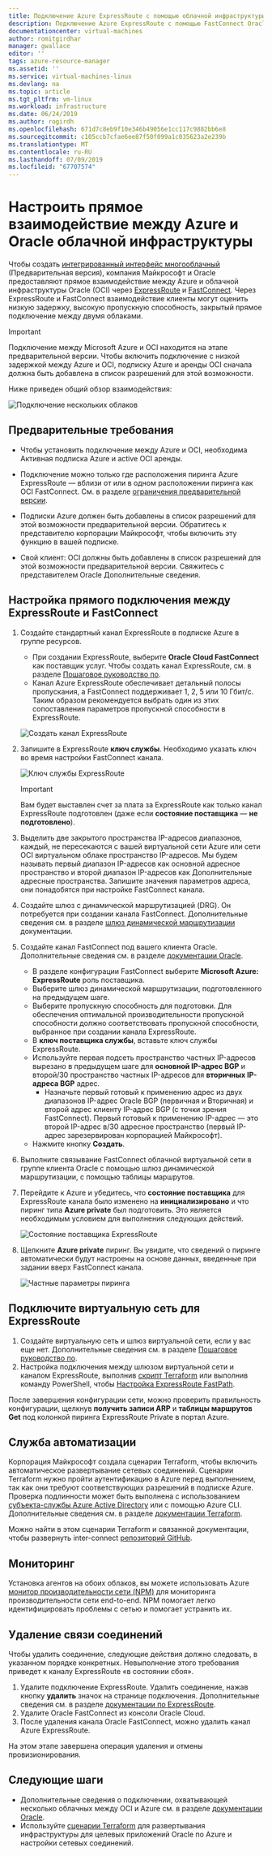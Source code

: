 ```yaml
---
title: Подключение Azure ExpressRoute с помощью облачной инфраструктуры Oracle | Документация Майкрософт
description: Подключение Azure ExpressRoute с помощью FastConnect Oracle облачной инфраструктуры (OCI) для включения нескольких облаков Oracle приложениями
documentationcenter: virtual-machines
author: romitgirdhar
manager: gwallace
editor: ''
tags: azure-resource-manager
ms.assetid: ''
ms.service: virtual-machines-linux
ms.devlang: na
ms.topic: article
ms.tgt_pltfrm: vm-linux
ms.workload: infrastructure
ms.date: 06/24/2019
ms.author: rogirdh
ms.openlocfilehash: 671d7c8eb9f10e346b49056e1cc117c9882bb6e8
ms.sourcegitcommit: c105ccb7cfae6ee87f50f099a1c035623a2e239b
ms.translationtype: MT
ms.contentlocale: ru-RU
ms.lasthandoff: 07/09/2019
ms.locfileid: "67707574"
---
```

# <a name="set-up-a-direct-interconnection-between-azure-and-oracle-cloud-infrastructure"></a>Настроить прямое взаимодействие между Azure и Oracle облачной инфраструктуры  

Чтобы создать [интегрированный интерфейс многооблачный](oracle-oci-overview.md) (Предварительная версия), компания Майкрософт и Oracle предоставляют прямое взаимодействие между Azure и облачной инфраструктуры Oracle (OCI) через [ExpressRoute](../../../expressroute/expressroute-introduction.md) и [ FastConnect](https://docs.cloud.oracle.com/iaas/Content/Network/Concepts/fastconnectoverview.htm). Через ExpressRoute и FastConnect взаимодействие клиенты могут оценить низкую задержку, высокую пропускную способность, закрытый прямое подключение между двумя облаками.

> [!IMPORTANT]
> Подключение между Microsoft Azure и OCI находится на этапе предварительной версии. Чтобы включить подключение с низкой задержкой между Azure и OCI, подписку Azure и аренды OCI сначала должна быть добавлена в список разрешений для этой возможности.

Ниже приведен общий обзор взаимодействия:

![Подключение нескольких облаков](media/configure-azure-oci-networking/azure-oci-connect.png)

## <a name="prerequisites"></a>Предварительные требования

* Чтобы установить подключение между Azure и OCI, необходима Активная подписка Azure и active OCI аренды.

* Подключение можно только где расположения пиринга Azure ExpressRoute — вблизи от или в одном расположении пиринга как OCI FastConnect. См. в разделе [ограничения предварительной версии](oracle-oci-overview.md#preview-limitations).

* Подписки Azure должен быть добавлены в список разрешений для этой возможности предварительной версии. Обратитесь к представителю корпорации Майкрософт, чтобы включить эту функцию в вашей подписке.

* Свой клиент: OCI должны быть добавлены в список разрешений для этой возможности предварительной версии. Свяжитесь с представителем Oracle Дополнительные сведения.

## <a name="configure-direct-connectivity-between-expressroute-and-fastconnect"></a>Настройка прямого подключения между ExpressRoute и FastConnect

1. Создайте стандартный канал ExpressRoute в подписке Azure в группе ресурсов. 
    * При создании ExpressRoute, выберите **Oracle Cloud FastConnect** как поставщик услуг. Чтобы создать канал ExpressRoute, см. в разделе [Пошаговое руководство по](../../../expressroute/expressroute-howto-circuit-portal-resource-manager.md).
    * Канал Azure ExpressRoute обеспечивает детальный полосы пропускания, а FastConnect поддерживает 1, 2, 5 или 10 Гбит/с. Таким образом рекомендуется выбрать один из этих сопоставления параметров пропускной способности в ExpressRoute.

    ![Создать канал ExpressRoute](media/configure-azure-oci-networking/exr-create-new.png)
1. Запишите в ExpressRoute **ключ службы**. Необходимо указать ключ во время настройки FastConnect канала.

    ![Ключ службы ExpressRoute](media/configure-azure-oci-networking/exr-service-key.png)

    > [!IMPORTANT]
    > Вам будет выставлен счет за плата за ExpressRoute как только канал ExpressRoute подготовлен (даже если **состояние поставщика** — **не подготовлено**).

1. Выделить две закрытого пространства IP-адресов диапазонов, каждый, не пересекаются с вашей виртуальной сети Azure или сети OCI виртуальном облаке пространство IP-адресов. Мы будем называть первый диапазон IP-адресов как основной адресное пространство и второй диапазон IP-адресов как Дополнительные адресные пространства. Запишите значения параметров адреса, они понадобятся при настройке FastConnect канала.
1. Создайте шлюз с динамической маршрутизацией (DRG). Он потребуется при создании канала FastConnect. Дополнительные сведения см. в разделе [шлюз динамической маршрутизации](https://docs.cloud.oracle.com/iaas/Content/Network/Tasks/managingDRGs.htm) документации.
1. Создайте канал FastConnect под вашего клиента Oracle. Дополнительные сведения см. в разделе [документации Oracle](https://docs.cloud.oracle.com/iaas/Content/Network/Concepts/azure.htm).
  
    * В разделе конфигурации FastConnect выберите **Microsoft Azure: ExpressRoute** роль поставщика.
    * Выберите шлюз динамической маршрутизации, подготовленного на предыдущем шаге.
    * Выберите пропускную способность для подготовки. Для обеспечения оптимальной производительности пропускной способности должно соответствовать пропускной способности, выбранное при создании канала ExpressRoute.
    * В **ключ поставщика службы**, вставьте ключ службы ExpressRoute.
    * Используйте первая подсеть пространство частных IP-адресов вырезано в предыдущем шаге для **основной IP-адрес BGP** и второй/30 пространство частных IP-адресов для **вторичных IP-адреса BGP** адрес.
        * Назначьте первый готовый к применению адрес из двух диапазонов IP-адрес Oracle BGP (первичная и Вторичная) и второй адрес клиенту IP-адрес BGP (с точки зрения FastConnect). Первый готовый к применению IP-адрес — это второй IP-адрес в/30 адресное пространство (первый IP-адрес зарезервирован корпорацией Майкрософт).
    * Нажмите кнопку **Создать**.
1. Выполните связывание FastConnect облачной виртуальной сети в группе клиента Oracle с помощью шлюз динамической маршрутизации, с помощью таблицы маршрутов.
1. Перейдите к Azure и убедитесь, что **состояние поставщика** для ExpressRoute канала было изменено на **инициализировано** и что пиринг типа **Azure private** был подготовить. Это является необходимым условием для выполнения следующих действий.

    ![Состояние поставщика ExpressRoute](media/configure-azure-oci-networking/exr-provider-status.png)
1. Щелкните **Azure private** пиринг. Вы увидите, что сведений о пиринге автоматически будут настроены на основе данных, введенные при задании вверх FastConnect канала.

    ![Частные параметры пиринга](media/configure-azure-oci-networking/exr-private-peering.png)

## <a name="connect-virtual-network-to-expressroute"></a>Подключите виртуальную сеть для ExpressRoute

1. Создайте виртуальную сеть и шлюз виртуальной сети, если у вас еще нет. Дополнительные сведения см. в разделе [Пошаговое руководство по](../../../expressroute/expressroute-howto-add-gateway-portal-resource-manager.md).
1. Настройка подключения между шлюзом виртуальной сети и каналом ExpressRoute, выполнив [скрипт Terraform](https://github.com/microsoft/azure-oracle/tree/master/InterConnect-2) или выполнив команду PowerShell, чтобы [Настройка ExpressRoute FastPath](../../../expressroute/expressroute-howto-linkvnet-arm.md#configure-expressroute-fastpath).

После завершения конфигурации сети, можно проверить правильность конфигурации, щелкнув **получить записи ARP** и **таблицы маршрутов Get** под колонкой пиринга ExpressRoute Private в портал Azure.

## <a name="automation"></a>Служба автоматизации

Корпорация Майкрософт создала сценарии Terraform, чтобы включить автоматическое развертывание сетевых соединений. Сценарии Terraform нужно пройти аутентификацию в Azure перед выполнением, так как они требуют соответствующих разрешений в подписке Azure. Проверка подлинности может быть выполнена с использованием [субъекта-службы Azure Active Directory](../../../active-directory/develop/app-objects-and-service-principals.md#service-principal-object) или с помощью Azure CLI. Дополнительные сведения см. в разделе [документации Terraform](https://www.terraform.io/docs/providers/azurerm/auth/azure_cli.html).

Можно найти в этом сценарии Terraform и связанной документации, чтобы развернуть inter-connect [репозиторий GitHub](https://aka.ms/azureociinterconnecttf).

## <a name="monitoring"></a>Мониторинг

Установка агентов на обоих облаков, вы можете использовать Azure [монитор производительности сети (NPM)](../../../expressroute/how-to-npm.md) для мониторинга производительности сети end-to-end. NPM помогает легко идентифицировать проблемы с сетью и помогает устранить их.

## <a name="delete-the-interconnect-link"></a>Удаление связи соединений

Чтобы удалить соединение, следующие действия должно следовать, в указанном порядке конкретных. Невыполнение этого требования приведет к каналу ExpressRoute «в состоянии сбоя».

1. Удалите подключение ExpressRoute. Удалить соединение, нажав кнопку **удалить** значок на странице подключения. Дополнительные сведения см. в разделе [документации по ExpressRoute](../../../expressroute/expressroute-howto-linkvnet-portal-resource-manager.md#delete-a-connection-to-unlink-a-vnet).
1. Удалите Oracle FastConnect из консоли Oracle Cloud.
1. После удаления канала Oracle FastConnect, можно удалить канал Azure ExpressRoute.

На этом этапе завершена операция удаления и отмены провизионирования.

## <a name="next-steps"></a>Следующие шаги

* Дополнительные сведения о подключении, охватывающей несколько облачных между OCI и Azure см. в разделе [документации Oracle](https://docs.cloud.oracle.com/iaas/Content/Network/Concepts/azure.htm).
* Используйте [сценарии Terraform](https://aka.ms/azureociinterconnecttf) для развертывания инфраструктуры для целевых приложений Oracle по Azure и настройки сетевых соединений. 